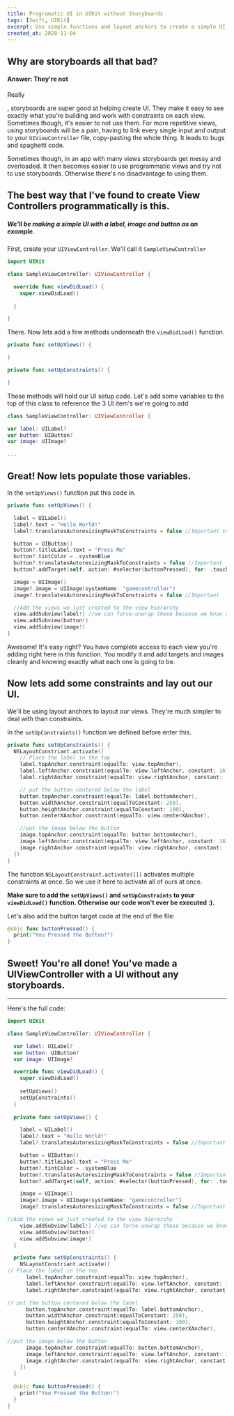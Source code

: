 ```yaml
---
title: Programatic UI in UIKit without Storyboards
tags: [Swift, UIKit]
excerpt: Use simple functions and layout anchors to create a simple UI without storyboards.
created_at: 2020-11-04
---
```


## Why are storyboards all that bad?

#### Answer: They're not
Really

, storyboards are super good at helping create UI. They make it easy to see exactly what you're building and work with constraints on each view. Sometimes though, it's easier to not use them. For more repetitive views, using storyboards will be a pain, having to link every single input and output to your `UIViewController` file, copy-pasting the whole thing. It leads to bugs and spaghetti code. 

Sometimes though, in an app with many views storyboards get messy and overloaded. It then becomes easier to use programmatic views and try not to use storyboards. Otherwise there's no disadvantage to using them.

## The best way that I've found to create View Controllers programmatically is this.

##### We'll be making a simple UI with a label, image and button as an example.

First, create your `UIViewController`. We'll call it `SampleViewController`

```swift
import UIKit

class SampleViewController: UIViewController {

  override func viewDidLoad() {
    super.viewDidLoad()
     
  }

}
```

There. Now lets add a few methods underneath the `viewDidLoad()` function.
```swift
private func setUpViews() {

}

private func setUpConstraints() {

}
```

These methods will hold our UI setup code. Let's add some variables to the top of this class to reference the 3 UI item's we're going to add
```swift
class SampleViewController: UIViewController {

var label: UILabel?
var button: UIButton?
var image: UIImage?

...
```

## Great! Now lets populate those variables.

In the `setUpViews()` function put this code in.
```swift
private func setUpViews() {

  label = UILabel()
  label?.text = "Hello World!"
  label?.translatesAutoresizingMaskToConstraints = false //Important to do with all views. If you don't set this to false, iOS will break all the constraints you will set.

  button = UIButton()
  button?.titleLabel.text = "Press Me"
  button?.tintColor = .systemBlue
  button?.translatesAutoresizingMaskToConstraints = false //Important
  button?.addTarget(self, action: #selector(buttonPressed), for: .touchUpInside) //Will return an error right now, ignore it as we haven't added the target function yet.

  image = UIImage()
  image?.image = UIImage(systemName: "gamecontroller")
  image?.translatesAutoresizingMaskToConstraints = false //Important

  //Add the views we just created to the view hierarchy
  view.addSubview(label!) //we can force-unwrap these because we know we just made them and they won't be nil.
  view.addSubview(button!)
  view.addSubview(image!)
}
```
Awesome! It's easy right? You have complete access to each view you're adding right here in this function. You modify it and add targets and images cleanly and knowing exactly what each one is going to be.

## Now lets add some constraints and lay out our UI.

We'll be using layout anchors to layout our views. They're much simpler to deal with than constraints.

In the `setUpConstraints()` function we defined before enter this.
```swift
private func setUpConstraints() {
  NSLayoutConstriant.activate([
    // Place the label in the top
    label.topAnchor.constraint(equalTo: view.topAnchor),
    label.leftAnchor.constraint(equalTo: view.leftAnchor, constant: 16),
    label.rightAnchor.constraint(equalTo: view.rightAnchor, constant: -16),

    // put the button centered below the label
    button.topAnchor.constraint(equalTo: label.bottomAnchor),
    button.widthAnchor.constraint(equalToConstant: 250),
    button.heightAnchor.constraint(equalToConstant: 100),
    button.centerXAnchor.constraint(equalTo: view.centerXAnchor),

    //put the image below the button
    image.topAnchor.constraint(equalTo: button.bottomAnchor),
    image.leftAnchor.constraint(equalTo: view.leftAnchor, constant: 16),
    image.rightAnchor.constraint(equalTo: view.rightAnchor, constant: -16)
  ])
}
```

The function `NSLayoutConstraint.activate([])` activates multiple constraints at once. So we use it here to activate all of ours at once.

**Make sure to add the `setUpViews()` and `setUpConstraints` to your `viewDidLoad()` function. Otherwise our code won't ever be executed :).**

Let's also add the button target code at the end of the file:
```swift
@objc func buttonPressed() {
  print("You Pressed the Button!")
}
```

## Sweet! You're all done! You've made a UIViewController with a UI without any storyboards.

---
Here's the full code:
```swift
import UIKit

class SampleViewController: UIViewController {

  var label: UILabel?
  var button: UIButton?
  var image: UIImage?

  override func viewDidLoad() {
    super.viewDidLoad()
     
    setUpViews()
    setUpConstraints()
  }
  
  private func setUpViews() {

    label = UILabel()
    label?.text = "Hello World!"
    label?.translatesAutoresizingMaskToConstraints = false //Important to do with all views. If you don't set this to false, iOS will break all the constraints you will set.

    button = UIButton()
    button?.titleLabel.text = "Press Me"
    button?.tintColor = .systemBlue
    button?.translatesAutoresizingMaskToConstraints = false //Important
    button?.addTarget(self, action: #selector(buttonPressed), for: .touchUpInside) //Will return an error right now, ignore it as we haven't added the target function yet.

    image = UIImage()
    image?.image = UIImage(systemName: "gamecontroller")
    image?.translatesAutoresizingMaskToConstraints = false //Important

//Add the views we just created to the view hierarchy
    view.addSubview(label!) //we can force-unwrap these because we know we just made them and they won't be nil.
    view.addSubview(button!)
    view.addSubview(image!)
  }

  private func setUpConstraints() {
    NSLayoutConstriant.activate([
// Place the label in the top
      label.topAnchor.constraint(equalTo: view.topAnchor),
      label.leftAnchor.constraint(equalTo: view.leftAnchor, constant: 16),
      label.rightAnchor.constraint(equalTo: view.rightAnchor, constant: -16),

// put the button centered below the label
      button.topAnchor.constraint(equalTo: label.bottomAnchor),
      button.widthAnchor.constraint(equalToConstant: 250),
      button.heightAnchor.constraint(equalToConstant: 100),
      button.centerXAnchor.constraint(equalTo: view.centerXAnchor),

//put the image below the button
      image.topAnchor.constraint(equalTo: button.bottomAnchor),
      image.leftAnchor.constraint(equalTo: view.leftAnchor, constant: 16),
      image.rightAnchor.constraint(equalTo: view.rightAnchor, constant: -16)
    ])
  }
  
  @objc func buttonPressed() {
    print("You Pressed the Button!")
  }
}
```
